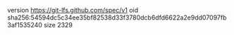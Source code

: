 version https://git-lfs.github.com/spec/v1
oid sha256:54594dc5c34ee35bf82538d33f3780dcb6dfd6622a2e9dd07097fb3af1535240
size 2329
